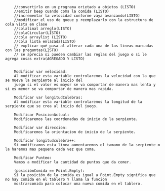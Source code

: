 ﻿        //convertirlo en un programa orietado a objetos (LISTO)
        //emitir beep cuando coma la comida (LISTO)
        //incrementar la velocidad conforme vaya avanzando(LISTO)
        //modificar el uso de queue y reemplazarlo con la estructura de cola vista en clase
        //colalinal arreglo(LISTO)
		//colaCircular(LISTO)
        //cola arraylist (LISTO)
        //cola lista enlazada(LISTO)
        // explicar qué pasa al alterar cada una de las lineas marcadas con las preguntas(LISTO)
        // se aprecia si pueden cambiar las reglas del juego o si le agrega cosas extra(AGREGADO Y LISTO)

		
        Modificar var velocidad:
		Al modificar esta variable controlaremos la velocidad con la que se mueve la serpiente al inicio del
		juego si el valor es mayor se va comportar de manera mas lenta y si es menor se va comportar de manera mas rapida.
		
		Modificar var longitudCulebras:
		Al modificar esta variable controlaremos la longitud de la serpiente que se crea al inicio del juego.
		
		Modificar PosicionActual:
		Modificaremos las coordenadas de inicio de la serpiente.
		
		Modificar var direccion:
		Modificaremos la orientacion de inicio de la serpiente.

		Modificar longitudculebra++:
		Si modificamos esta linea aumentaremos el tamano de la serpiente o la haremos mas pequena cada vez que coma.
		
		Modificar Punteo:
		Vamos a modificar la cantidad de puntos que da comer.
		
		(posiciónComida == Point.Empty):
		Si la posición de la comida es igual a Point.Empty significa que no hay comida en el tablero Y llama la funcion
		mostrarcomida para colocar una nueva comida en el tablero.